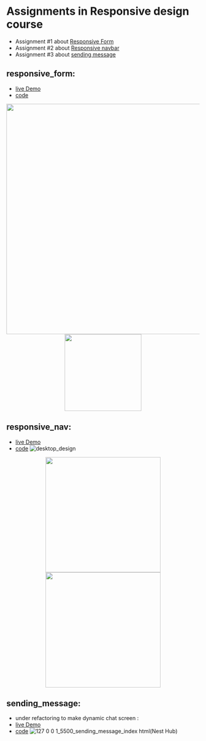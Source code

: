 # Assignments in Responsive design course 

- Assignment #1 about [Responsive Form](#responsive_form)
- Assignment #2 about [Responsive navbar](#responsive_nav)
- Assignment #3 about [sending message](#sending_message)



## responsive_form:
  - [live Demo](https://zenab12.github.io/ITI/Responsive/Form/)
  - [code](https://github.com/zenab12/ITI/blob/main/Responsive/Form/index.html)
  <p align="center">
  <img src="https://user-images.githubusercontent.com/78083890/209196924-b03252a0-d8ca-4de2-a4a7-3e202de86e9b.png" width="600px">
  <img src="https://user-images.githubusercontent.com/78083890/209197226-c189d686-83f0-40b2-a198-63e7d2f22bb5.png" width="200px">
  <p>

## responsive_nav:
  - [live Demo](https://zenab12.github.io/ITI/Responsive/Nav/)
  - [code](https://github.com/zenab12/ITI/blob/main/Responsive/Nav/index.html)
  ![desktop_design](https://user-images.githubusercontent.com/78083890/209195827-eb0a1792-0bef-419d-851c-33d5dfeebb1d.png)
  
  <p align="center">
  <img src="https://user-images.githubusercontent.com/78083890/209195958-76bea4c7-cfc2-478a-bab8-7485c53ea796.png" width="300px">
  <img src="https://user-images.githubusercontent.com/78083890/209195948-964a4f76-46b8-49c7-8b66-b5bb2e071716.png" width="300px">
  <p>


## sending_message:
  - under refactoring to make dynamic chat screen :
  - [live Demo](https://zenab12.github.io/ITI/Responsive/sending_message/)
  - [code](https://github.com/zenab12/ITI/blob/main/Responsive/sending_message//index.html)
  ![127 0 0 1_5500_sending_message_index html(Nest Hub)](https://user-images.githubusercontent.com/78083890/209241348-d4d79f4c-b8e8-4f6d-b5d3-5c53eb8873b7.png)
